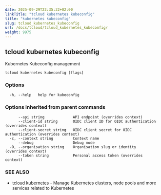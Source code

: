 ```yaml
---
date: 2025-09-29T22:35:32+02:00
linkTitle: "tcloud kubernetes kubeconfig"
title: "kubernetes kubeconfig"
slug: tcloud_kubernetes_kubeconfig
url: /docs/tcloud/tcloud_kubernetes_kubeconfig/
weight: 9975
---
```

## tcloud kubernetes kubeconfig

Kubernetes Kubeconfig management

```
tcloud kubernetes kubeconfig [flags]
```

### Options

```
  -h, --help   help for kubeconfig
```

### Options inherited from parent commands

```
      --api string             API endpoint (overrides context)
      --client-id string       OIDC client ID for OIDC authentication (overrides context)
      --client-secret string   OIDC client secret for OIDC authentication (overrides context)
  -c, --context string         Context name
      --debug                  Debug mode
  -O, --organisation string    Organisation slug or identity (overrides context)
      --token string           Personal access token (overrides context)
```

### SEE ALSO

* [tcloud kubernetes](/docs/tcloud/tcloud_kubernetes/)	 - Manage Kubernetes clusters, node pools and more services related to Kubernetes

